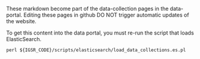 These markdown become part of the data-collection pages in the data-portal. Editing these pages in github DO NOT trigger automatic updates of the website.

To get this content into the data portal, you must re-run the script that loads ElasticSearch.

    perl ${IGSR_CODE}/scripts/elasticsearch/load_data_collections.es.pl
